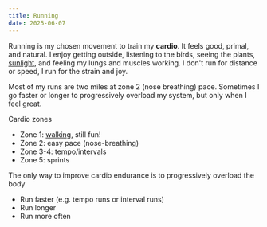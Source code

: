 ```yaml
---
title: Running
date: 2025-06-07
---
```

Running is my chosen movement to train my **cardio**. It feels good, primal, and natural. I enjoy getting outside, listening to the birds, seeing the plants, [sunlight](/sunlight), and feeling my lungs and muscles working. I don't run for distance or speed, I run for the strain and joy.

Most of my runs are two miles at zone 2 (nose breathing) pace. Sometimes I go faster or longer to progressively overload my system, but only when I feel great.

Cardio zones
- Zone 1: [walking](/walking), still fun!
- Zone 2: easy pace (nose-breathing)
- Zone 3-4: tempo/intervals
- Zone 5: sprints

The only way to improve cardio endurance is to progressively overload the body
- Run faster (e.g. tempo runs or interval runs)
- Run longer
- Run more often


